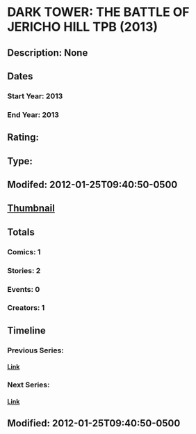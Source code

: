 # DARK TOWER: THE BATTLE OF JERICHO HILL TPB (2013)
## Description: None
## Dates
### Start Year: 2013
### End Year: 2013
## Rating: 
## Type: 
## Modifed: 2012-01-25T09:40:50-0500
## [Thumbnail](http://i.annihil.us/u/prod/marvel/i/mg/b/40/image_not_available.jpg)
## Totals
### Comics: 1
### Stories: 2
### Events: 0
### Creators: 1
## Timeline
### Previous Series: 
#### [Link]()
### Next Series: 
#### [Link]()
## Modified: 2012-01-25T09:40:50-0500